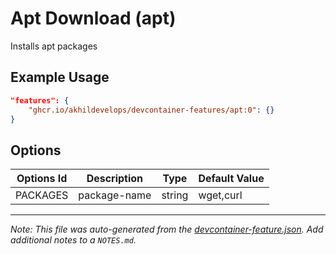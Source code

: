 
# Apt Download (apt)

Installs apt packages

## Example Usage

```json
"features": {
    "ghcr.io/akhildevelops/devcontainer-features/apt:0": {}
}
```

## Options

| Options Id | Description | Type | Default Value |
|-----|-----|-----|-----|
| PACKAGES | package-name | string | wget,curl |



---

_Note: This file was auto-generated from the [devcontainer-feature.json](https://github.com/akhildevelops/devcontainer-features/blob/main/src/apt/devcontainer-feature.json).  Add additional notes to a `NOTES.md`._
